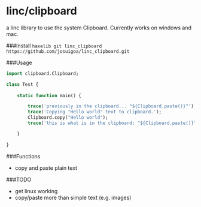 # linc/clipboard
a linc library to use the system Clipboard. Currently works on windows and mac.

###Install
`haxelib git linc_clipboard https://github.com/josuigoa/linc_clipboard.git`

###Usage
```haxe
import clipboard.Clipboard;

class Test {
        
    static function main() {

    	trace('previously in the clipboard... "${Clipboard.paste()}"');
    	trace('Copying "Hello world" text to clipboard.');
    	Clipboard.copy("Hello world");
    	trace('this is what is in the clipboard: "${Clipboard.paste()}"');

    }

}
```

###Functions
* copy and paste plain text

###TODO
* get linux working
* copy/paste more than simple text (e.g. images)
